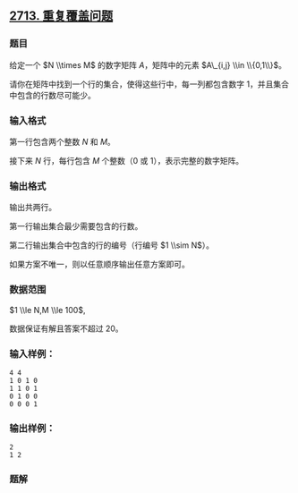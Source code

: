 ## [2713\. 重复覆盖问题](https://www.acwing.com/problem/content/2715/)

### 题目

给定一个 $N \\times M$ 的数字矩阵 $A$，矩阵中的元素 $A\_{i,j} \\in \\{0,1\\}$。

请你在矩阵中找到一个行的集合，使得这些行中，每一列都包含数字 $1$，并且集合中包含的行数尽可能少。

### 输入格式

第一行包含两个整数 $N$ 和 $M$。

接下来 $N$ 行，每行包含 $M$ 个整数（$0$ 或 $1$），表示完整的数字矩阵。

### 输出格式

输出共两行。

第一行输出集合最少需要包含的行数。

第二行输出集合中包含的行的编号（行编号 $1 \\sim N$）。

如果方案不唯一，则以任意顺序输出任意方案即可。

### 数据范围

$1 \\le N,M \\le 100$,

数据保证有解且答案不超过 $20$。

### 输入样例：

```
4 4
1 0 1 0
1 1 0 1
0 1 0 0
0 0 0 1
```

### 输出样例：

```
2
1 2
```

### 题解

